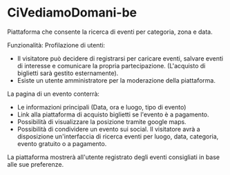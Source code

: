 # CiVediamoDomani-be

Piattaforma che consente la ricerca di eventi per categoria, zona e data.

Funzionalità:
Profilazione di utenti:
 - Il visitatore può decidere di registrarsi per caricare eventi, salvare eventi di interesse e comunicare la propria partecipazione. (L'acquisto di biglietti sarà gestito esternamente).
 - Esiste un utente amministratore per la moderazione della piattaforma.

La pagina di un evento conterrà: 
 - Le informazioni principali (Data, ora e luogo, tipo di evento) 
 - Link alla piattaforma di acquisto biglietti se l'evento è a pagamento. 
 - Possibilità di visualizzare la posizione tramite google maps.
 - Possibilità di condividere un evento sui social.
Il visitatore avrà a disposizione un'interfaccia di ricerca eventi per luogo, data, categoria, evento gratuito o a pagamento.

La piattaforma mostrerà all'utente registrato degli eventi consigliati in base alle sue preferenze.
